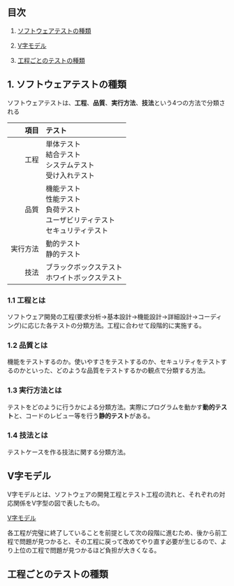 ## 目次
1. [ソフトウェアテストの種類](#ソフトウェアテストの種類)

2. [V字モデル](#v字モデル)

3. [工程ごとのテストの種類](#工程ごとのテストの種類)

## 1. ソフトウェアテストの種類
ソフトウェアテストは、**工程**、**品質**、**実行方法**、**技法**という4つの方法で分類される

|項目|テスト|
|--:|:--|
|工程|単体テスト<br>結合テスト<br>システムテスト<br>受け入れテスト|
|品質|機能テスト<br>性能テスト<br>負荷テスト<br>ユーザビリティテスト<br>セキュリティテスト|
|実行方法|動的テスト<br>静的テスト|
|技法|ブラックボックステスト<br>ホワイトボックステスト|

### 1.1 工程とは
ソフトウェア開発の工程(要求分析→基本設計→機能設計→詳細設計→コーディング)に応じた各テストの分類方法。工程に合わせて段階的に実施する。

### 1.2 品質とは
機能をテストするのか。使いやすさをテストするのか、セキュリティをテストするのかといった、どのような品質をテストするかの観点で分類する方法。

### 1.3 実行方法とは
テストをどのように行うかによる分類方法。実際にプログラムを動かす**動的テスト**と、コードのレビュー等を行う**静的テスト**がある。

### 1.4 技法とは
テストケースを作る技法に関する分類方法。

## V字モデル
V字モデルとは、ソフトウェアの開発工程とテスト工程の流れと、それぞれの対応関係をV字型の図で表したもの。

[V字モデル](/img/V字モデル.png)

各工程が完璧に終了していることを前提として次の段階に進むため、後から前工程で問題が見つかると、その工程に戻って改めてやり直す必要が生じるので、より上位の工程で問題が見つかるほど負担が大きくなる。

## 工程ごとのテストの種類